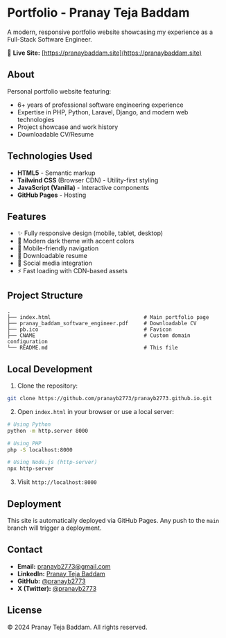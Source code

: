 # Portfolio - Pranay Teja Baddam

A modern, responsive portfolio website showcasing my experience as a Full-Stack Software Engineer.

🔗 **Live Site:** [https://pranaybaddam.site](https://pranaybaddam.site)

## About

Personal portfolio website featuring:
- 6+ years of professional software engineering experience
- Expertise in PHP, Python, Laravel, Django, and modern web technologies
- Project showcase and work history
- Downloadable CV/Resume

## Technologies Used

- **HTML5** - Semantic markup
- **Tailwind CSS** (Browser CDN) - Utility-first styling
- **JavaScript (Vanilla)** - Interactive components
- **GitHub Pages** - Hosting

## Features

- ✨ Fully responsive design (mobile, tablet, desktop)
- 🎨 Modern dark theme with accent colors
- 📱 Mobile-friendly navigation
- 📄 Downloadable resume
- 🔗 Social media integration
- ⚡ Fast loading with CDN-based assets

## Project Structure

```
.
├── index.html                              # Main portfolio page
├── pranay_baddam_software_engineer.pdf     # Downloadable CV
├── pb.ico                                  # Favicon
├── CNAME                                   # Custom domain configuration
└── README.md                               # This file
```

## Local Development

1. Clone the repository:
```bash
git clone https://github.com/pranayb2773/pranayb2773.github.io.git
```

2. Open `index.html` in your browser or use a local server:
```bash
# Using Python
python -m http.server 8000

# Using PHP
php -S localhost:8000

# Using Node.js (http-server)
npx http-server
```

3. Visit `http://localhost:8000`

## Deployment

This site is automatically deployed via GitHub Pages. Any push to the `main` branch will trigger a deployment.

## Contact

- **Email:** pranayb2773@gmail.com
- **LinkedIn:** [Pranay Teja Baddam](https://www.linkedin.com/in/pranay-teja-baddam-5180071b6/)
- **GitHub:** [@pranayb2773](https://github.com/pranayb2773)
- **X (Twitter):** [@pranayb2773](https://x.com/pranayb2773)

## License

© 2024 Pranay Teja Baddam. All rights reserved.
